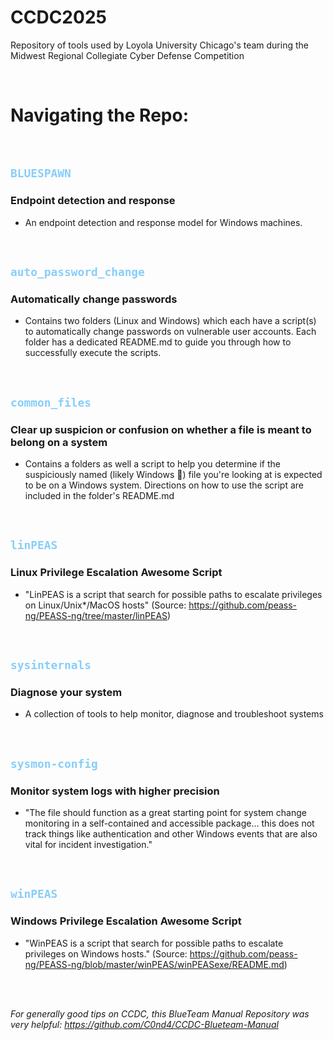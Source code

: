 # CCDC2025
Repository of tools used by Loyola University Chicago's team during the Midwest Regional Collegiate Cyber Defense Competition

<br>

# Navigating the Repo:
<br>


## <code style="color: lightskyblue">BLUESPAWN </code>
### Endpoint detection and response
* An endpoint detection and response model for Windows machines.

<br>

## <code style="color: lightskyblue">auto_password_change </code>
### Automatically change passwords
* Contains two folders (Linux and Windows) which each have a script(s) to automatically change passwords on vulnerable user accounts. Each folder has a dedicated README.md to guide you through how to successfully execute the scripts.

<br>

## <code style="color: lightskyblue">common_files </code>
### Clear up suspicion or confusion on whether a file is meant to belong on a system
* Contains a folders as well a script to help you determine if the suspiciously named (likely Windows 👀) file you're looking at is expected to be on a Windows system. Directions on how to use the script are included in the folder's README.md

<br>

## <code style="color: lightskyblue">linPEAS </code>
### Linux Privilege Escalation Awesome Script
* "LinPEAS is a script that search for possible paths to escalate privileges on Linux/Unix*/MacOS hosts" (Source: https://github.com/peass-ng/PEASS-ng/tree/master/linPEAS)

<br>

## <code style="color: lightskyblue">sysinternals </code>
### Diagnose your system
* A collection of tools to help monitor, diagnose and troubleshoot systems

<br>

## <code style="color: lightskyblue">sysmon-config </code>
### Monitor system logs with higher precision
* "The file should function as a great starting point for system change monitoring in a self-contained and accessible package... this does not track things like authentication and other Windows events that are also vital for incident investigation."

<br>

## <code style="color: lightskyblue">winPEAS </code>
### Windows Privilege Escalation Awesome Script
* "WinPEAS is a script that search for possible paths to escalate privileges on Windows hosts." (Source: https://github.com/peass-ng/PEASS-ng/blob/master/winPEAS/winPEASexe/README.md)


<br>
<br>

*For generally good tips on CCDC, this BlueTeam Manual Repository was very helpful: https://github.com/C0nd4/CCDC-Blueteam-Manual*